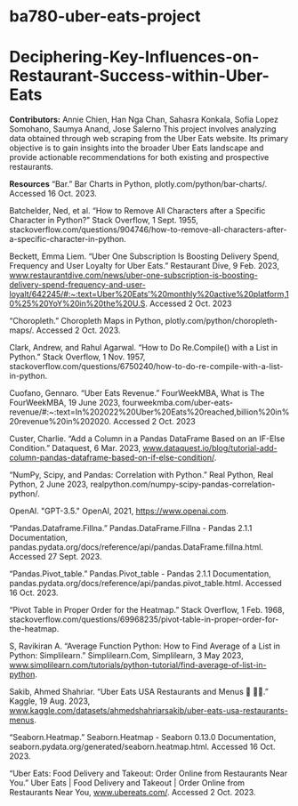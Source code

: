 # ba780-uber-eats-project
# Deciphering-Key-Influences-on-Restaurant-Success-within-Uber-Eats
**Contributors:** Annie Chien, Han Nga Chan, Sahasra Konkala, Sofia Lopez Somohano, Saumya Anand, Jose Salerno
This project involves analyzing data obtained through web scraping from the Uber Eats website. Its primary objective is to gain insights into the broader Uber Eats landscape and provide actionable recommendations for both existing and prospective restaurants.

**Resources**
“Bar.” Bar Charts in Python, plotly.com/python/bar-charts/. Accessed 16 Oct. 2023.

Batchelder, Ned, et al. “How to Remove All Characters after a Specific Character in Python?” Stack Overflow, 1 Sept. 1955, stackoverflow.com/questions/904746/how-to-remove-all-characters-after-a-specific-character-in-python.

Beckett, Emma Liem. “Uber One Subscription Is Boosting Delivery Spend, Frequency and User Loyalty for Uber Eats.” Restaurant Dive, 9 Feb. 2023, www.restaurantdive.com/news/uber-one-subscription-is-boosting-delivery-spend-frequency-and-user-loyalt/642245/#:~:text=Uber%20Eats’%20monthly%20active%20platform,10%25%20YoY%20in%20the%20U.S. Accessed 2 Oct. 2023

“Choropleth.” Choropleth Maps in Python, plotly.com/python/choropleth-maps/. Accessed 2 Oct. 2023.

Clark, Andrew, and Rahul Agarwal. “How to Do Re.Compile() with a List in Python.” Stack Overflow, 1 Nov. 1957, stackoverflow.com/questions/6750240/how-to-do-re-compile-with-a-list-in-python.

Cuofano, Gennaro. “Uber Eats Revenue.” FourWeekMBA, What is The FourWeekMBA, 19 June 2023, fourweekmba.com/uber-eats-revenue/#:~:text=In%202022%20Uber%20Eats%20reached,billion%20in%20revenue%20in%202020. Accessed 2 Oct. 2023

Custer, Charlie. “Add a Column in a Pandas DataFrame Based on an IF-Else Condition.” Dataquest, 6 Mar. 2023, www.dataquest.io/blog/tutorial-add-column-pandas-dataframe-based-on-if-else-condition/.

“NumPy, Scipy, and Pandas: Correlation with Python.” Real Python, Real Python, 2 June 2023, realpython.com/numpy-scipy-pandas-correlation-python/.

OpenAI. "GPT-3.5." OpenAI, 2021, https://www.openai.com.

“Pandas.Dataframe.Fillna.” Pandas.DataFrame.Fillna - Pandas 2.1.1 Documentation, pandas.pydata.org/docs/reference/api/pandas.DataFrame.fillna.html. Accessed 27 Sept. 2023.

“Pandas.Pivot_table.” Pandas.Pivot_table - Pandas 2.1.1 Documentation, pandas.pydata.org/docs/reference/api/pandas.pivot_table.html. Accessed 16 Oct. 2023.

“Pivot Table in Proper Order for the Heatmap.” Stack Overflow, 1 Feb. 1968, stackoverflow.com/questions/69968235/pivot-table-in-proper-order-for-the-heatmap.

S, Ravikiran A. “Average Function Python: How to Find Average of a List in Python: Simplilearn.” Simplilearn.Com, Simplilearn, 3 May 2023, www.simplilearn.com/tutorials/python-tutorial/find-average-of-list-in-python.

Sakib, Ahmed Shahriar. “Uber Eats USA Restaurants and Menus 🍛 🍕🍔.” Kaggle, 19 Aug. 2023, www.kaggle.com/datasets/ahmedshahriarsakib/uber-eats-usa-restaurants-menus.

“Seaborn.Heatmap.” Seaborn.Heatmap - Seaborn 0.13.0 Documentation, seaborn.pydata.org/generated/seaborn.heatmap.html. Accessed 16 Oct. 2023.

“Uber Eats: Food Delivery and Takeout: Order Online from Restaurants Near You.” Uber Eats | Food Delivery and Takeout | Order Online from Restaurants Near You, www.ubereats.com/. Accessed 2 Oct. 2023.
